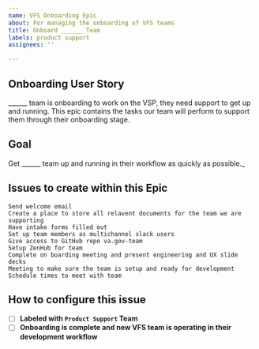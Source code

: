 ```yaml
---
name: VFS Onboarding Epic
about: For managing the onboarding of VFS teams
title: Onboard ______ Team
labels: product support
assignees: ''

---
```


## Onboarding User Story
______ team is onboarding to work on the VSP, they need support to get up and running. This epic contains the tasks our team will perform to support them through their onboarding stage.

## Goal
Get ______ team up and running in their workflow as quickly as possible._ 

## Issues to create within this Epic

```
Send welcome email
Create a place to store all relavent documents for the team we are supporting
Have intake forms filled out
Set up team members as multichannel slack users
Give access to GitHub repo va.gov-team
Setup ZenHub for team
Complete on boarding meeting and present engineering and UX slide decks
Meeting to make sure the team is setup and ready for development
Schedule times to meet with team
```

## How to configure this issue
- [ ] **Labeled with `Product Support` Team**
- [ ] **Onboarding is complete and new VFS team is operating in their development workflow**
